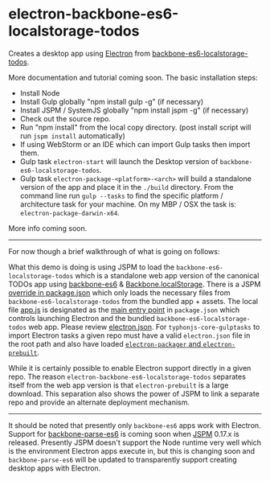 # electron-backbone-es6-localstorage-todos
Creates a desktop app using [Electron](http://electron.atom.io/) from [backbone-es6-localstorage-todos](https://github.com/typhonjs-demos/backbone-es6-localstorage-todos).

More documentation and tutorial coming soon. The basic installation steps:

- Install Node
- Install Gulp globally "npm install gulp -g" (if necessary)
- Install JSPM / SystemJS globally "npm install jspm -g" (if necessary)
- Check out the source repo.
- Run "npm install" from the local copy directory. (post install script will run `jspm install` automatically)
- If using WebStorm or an IDE which can import Gulp tasks then import them. 
- Gulp task `electron-start` will launch the Desktop version of `backbone-es6-localstorage-todos`. 
- Gulp task `electron-package-<platform>-<arch>` will build a standalone version of the app and place it in the `./build` directory. From the command line run `gulp --tasks` to find the specific platform / architecture task for your machine. On my MBP / OSX the task is: `electron-package-darwin-x64`.

More info coming soon.

--------

For now though a brief walkthrough of what is going on follows:

What this demo is doing is using JSPM to load the `backbone-es6-localstorage-todos` which is a standalone web app version of the canonical TODOs app using [backbone-es6](https://github.com/typhonjs/backbone-es6) & [Backbone.localStorage](https://github.com/typhonjs/Backbone.localStorage). There is a JSPM [override in package.json](https://github.com/typhonjs-demos/electron-backbone-es6-localstorage-todos/blob/master/package.json#L20-L32) which only loads the necessary files from `backbone-es6-localstorage-todos` from the bundled app + assets. The local file [app.js](https://github.com/typhonjs-demos/electron-backbone-es6-localstorage-todos/blob/master/app.js) is designated as the [main entry point](https://github.com/typhonjs-demos/electron-backbone-es6-localstorage-todos/blob/master/package.json#L41) in `package.json` which controls launching Electron and the bundled `backbone-es6-localstorage-todos` web app. Please review [electron.json](https://github.com/typhonjs-demos/electron-backbone-es6-localstorage-todos/blob/master/electron.json). For `typhonjs-core-gulptasks` to import Electron tasks a given repo must have a valid `electron.json` file in the root path and also have loaded [`electron-packager` and `electron-prebuilt`](https://github.com/typhonjs-demos/electron-backbone-es6-localstorage-todos/blob/master/package.json#L35-L36). 

While it is certainly possible to enable Electron support directly in a given repo. The reason `electron-backbone-es6-localstorage-todos` separates itself from the web app version is that `electron-prebuilt` is a large download. This separation also shows the power of JSPM to link a separate repo and provide an alternate deployment mechanism. 

--------

It should be noted that presently only `backbone-es6` apps work with Electron. Support for [backbone-parse-es6](https://github.com/typhonjs-parse/backbone-parse-es6) is coming soon when [JSPM](http://jspm.io/) 0.17.x is released. Presently JSPM doesn't support the Node runtime very well which is the environment Electron apps execute in, but this is changing soon and `backbone-parse-es6` will be updated to transparently support creating desktop apps with Electron. 
